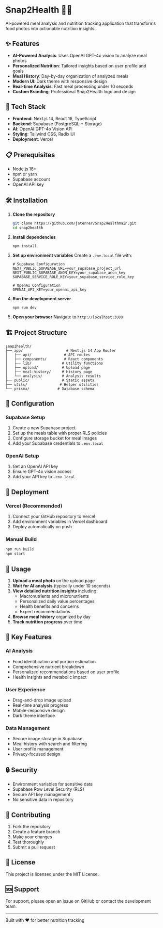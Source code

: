 # Snap2Health 🍎📸

AI-powered meal analysis and nutrition tracking application that transforms food photos into actionable nutrition insights.

## ✨ Features

- **AI-Powered Analysis**: Uses OpenAI GPT-4o vision to analyze meal photos
- **Personalized Nutrition**: Tailored insights based on user profile and goals
- **Meal History**: Day-by-day organization of analyzed meals
- **Modern UI**: Dark theme with responsive design
- **Real-time Analysis**: Fast meal processing under 10 seconds
- **Custom Branding**: Professional Snap2Health logo and design

## 🚀 Tech Stack

- **Frontend**: Next.js 14, React 18, TypeScript
- **Backend**: Supabase (PostgreSQL + Storage)
- **AI**: OpenAI GPT-4o Vision API
- **Styling**: Tailwind CSS, Radix UI
- **Deployment**: Vercel

## 📋 Prerequisites

- Node.js 18+ 
- npm or yarn
- Supabase account
- OpenAI API key

## 🛠️ Installation

1. **Clone the repository**
   ```bash
   git clone https://github.com/jatenner/Snap2Healthmain.git
   cd snap2health
   ```

2. **Install dependencies**
   ```bash
   npm install
   ```

3. **Set up environment variables**
   Create a `.env.local` file with:
   ```env
   # Supabase Configuration
   NEXT_PUBLIC_SUPABASE_URL=your_supabase_project_url
   NEXT_PUBLIC_SUPABASE_ANON_KEY=your_supabase_anon_key
   SUPABASE_SERVICE_ROLE_KEY=your_supabase_service_role_key

   # OpenAI Configuration
   OPENAI_API_KEY=your_openai_api_key
   ```

4. **Run the development server**
   ```bash
   npm run dev
   ```

5. **Open your browser**
   Navigate to `http://localhost:3000`

## 🏗️ Project Structure

```
snap2health/
├── app/                    # Next.js 14 App Router
│   ├── api/               # API routes
│   ├── components/        # React components
│   ├── lib/              # Utility functions
│   ├── upload/           # Upload page
│   ├── meal-history/     # History page
│   └── analysis/         # Analysis results
├── public/               # Static assets
├── utils/               # Helper utilities
└── prisma/             # Database schema
```

## 🔧 Configuration

### Supabase Setup
1. Create a new Supabase project
2. Set up the meals table with proper RLS policies
3. Configure storage bucket for meal images
4. Add your Supabase credentials to `.env.local`

### OpenAI Setup
1. Get an OpenAI API key
2. Ensure GPT-4o vision access
3. Add your API key to `.env.local`

## 🚀 Deployment

### Vercel (Recommended)
1. Connect your GitHub repository to Vercel
2. Add environment variables in Vercel dashboard
3. Deploy automatically on push

### Manual Build
```bash
npm run build
npm start
```

## 📱 Usage

1. **Upload a meal photo** on the upload page
2. **Wait for AI analysis** (typically under 10 seconds)
3. **View detailed nutrition insights** including:
   - Macronutrients and micronutrients
   - Personalized daily value percentages
   - Health benefits and concerns
   - Expert recommendations
4. **Browse meal history** organized by day
5. **Track nutrition progress** over time

## 🎯 Key Features

### AI Analysis
- Food identification and portion estimation
- Comprehensive nutrient breakdown
- Personalized recommendations based on user profile
- Health insights and metabolic impact

### User Experience
- Drag-and-drop image upload
- Real-time analysis progress
- Mobile-responsive design
- Dark theme interface

### Data Management
- Secure image storage in Supabase
- Meal history with search and filtering
- User profile management
- Privacy-focused design

## 🔒 Security

- Environment variables for sensitive data
- Supabase Row Level Security (RLS)
- Secure API key management
- No sensitive data in repository

## 🤝 Contributing

1. Fork the repository
2. Create a feature branch
3. Make your changes
4. Test thoroughly
5. Submit a pull request

## 📄 License

This project is licensed under the MIT License.

## 🆘 Support

For support, please open an issue on GitHub or contact the development team.

---

Built with ❤️ for better nutrition tracking 